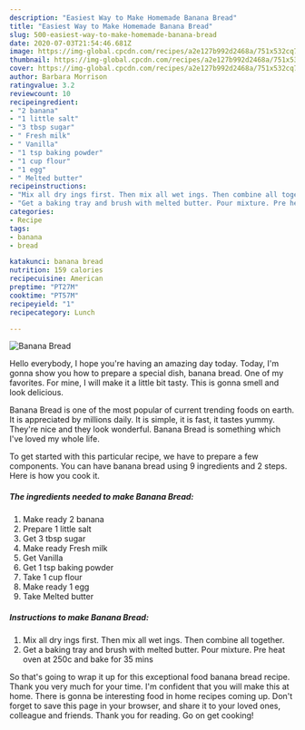 ```yaml
---
description: "Easiest Way to Make Homemade Banana Bread"
title: "Easiest Way to Make Homemade Banana Bread"
slug: 500-easiest-way-to-make-homemade-banana-bread
date: 2020-07-03T21:54:46.681Z
image: https://img-global.cpcdn.com/recipes/a2e127b992d2468a/751x532cq70/banana-bread-recipe-main-photo.jpg
thumbnail: https://img-global.cpcdn.com/recipes/a2e127b992d2468a/751x532cq70/banana-bread-recipe-main-photo.jpg
cover: https://img-global.cpcdn.com/recipes/a2e127b992d2468a/751x532cq70/banana-bread-recipe-main-photo.jpg
author: Barbara Morrison
ratingvalue: 3.2
reviewcount: 10
recipeingredient:
- "2 banana"
- "1 little salt"
- "3 tbsp sugar"
- " Fresh milk"
- " Vanilla"
- "1 tsp baking powder"
- "1 cup flour"
- "1 egg"
- " Melted butter"
recipeinstructions:
- "Mix all dry ings first. Then mix all wet ings. Then combine all together."
- "Get a baking tray and brush with melted butter. Pour mixture. Pre heat oven at 250c and bake for 35 mins"
categories:
- Recipe
tags:
- banana
- bread

katakunci: banana bread 
nutrition: 159 calories
recipecuisine: American
preptime: "PT27M"
cooktime: "PT57M"
recipeyield: "1"
recipecategory: Lunch

---
```



![Banana Bread](https://img-global.cpcdn.com/recipes/a2e127b992d2468a/751x532cq70/banana-bread-recipe-main-photo.jpg)

Hello everybody, I hope you're having an amazing day today. Today, I'm gonna show you how to prepare a special dish, banana bread. One of my favorites. For mine, I will make it a little bit tasty. This is gonna smell and look delicious.

Banana Bread is one of the most popular of current trending foods on earth. It is appreciated by millions daily. It is simple, it is fast, it tastes yummy. They're nice and they look wonderful. Banana Bread is something which I've loved my whole life.




To get started with this particular recipe, we have to prepare a few components. You can have banana bread using 9 ingredients and 2 steps. Here is how you cook it.

<!--inarticleads1-->

##### The ingredients needed to make Banana Bread:

1. Make ready 2 banana
1. Prepare 1 little salt
1. Get 3 tbsp sugar
1. Make ready  Fresh milk
1. Get  Vanilla
1. Get 1 tsp baking powder
1. Take 1 cup flour
1. Make ready 1 egg
1. Take  Melted butter




<!--inarticleads2-->

##### Instructions to make Banana Bread:

1. Mix all dry ings first. Then mix all wet ings. Then combine all together.
1. Get a baking tray and brush with melted butter. Pour mixture. Pre heat oven at 250c and bake for 35 mins




So that's going to wrap it up for this exceptional food banana bread recipe. Thank you very much for your time. I'm confident that you will make this at home. There is gonna be interesting food in home recipes coming up. Don't forget to save this page in your browser, and share it to your loved ones, colleague and friends. Thank you for reading. Go on get cooking!
